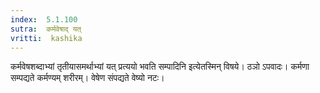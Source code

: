 ```yaml
---
index:  5.1.100
sutra:  कर्मवेषाद् यत्
vritti:  kashika 
---
```


कर्मवेषशब्दाभ्यां तृतीयासमर्थाभ्यां यत् प्रत्ययो भवति सम्पादिनि इत्येतस्मिन् विषये। ठञो ऽपवादः। कर्मणा सम्पद्यते कर्मण्यम् शरीरम्। वेषेण संपद्यते वेष्यो नटः।

